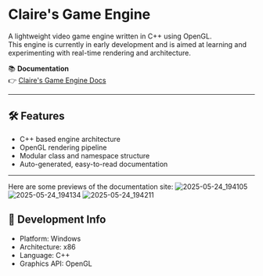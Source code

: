 # Claire's Game Engine

A lightweight video game engine written in C++ using OpenGL.  
This engine is currently in early development and is aimed at learning and experimenting with real-time rendering and architecture.

📚 **Documentation**  
👉 [Claire's Game Engine Docs](https://clairebenes.github.io/EngineArchitecture_Cpp/index.html)

---

## 🛠 Features

- C++ based engine architecture
- OpenGL rendering pipeline
- Modular class and namespace structure
- Auto-generated, easy-to-read documentation

---
Here are some previews of the documentation site:
![2025-05-24_194105](https://github.com/user-attachments/assets/49b6c01c-6430-4823-8c47-ba2f51c59a5d)
![2025-05-24_194134](https://github.com/user-attachments/assets/d4b095fa-e9d6-4a22-abf9-e5ee5d503f95)
![2025-05-24_194211](https://github.com/user-attachments/assets/3be9d411-6cfd-4204-9c1b-cfa6e0f58060)

## 🔧 Development Info

- Platform: Windows
- Architecture: x86
- Language: C++
- Graphics API: OpenGL
 
